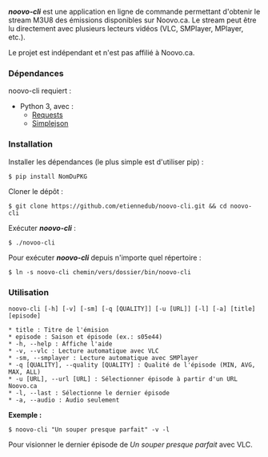 ***noovo-cli*** est une application en ligne de commande permettant d'obtenir le stream M3U8 des émissions disponibles sur Noovo.ca. Le stream peut être lu directement avec plusieurs lecteurs vidéos (VLC, SMPlayer, MPlayer, etc.).

Le projet est indépendant et n'est pas affilié à Noovo.ca.

### Dépendances

noovo-cli requiert : 
* Python 3, avec :
	* [Requests](http://python-requests.org/)	
	* [Simplejson](https://pypi.python.org/pypi/simplejson)	

### Installation

Installer les dépendances (le plus simple est d'utiliser pip) :

	$ pip install NomDuPKG

Cloner le dépôt :

	$ git clone https://github.com/etiennedub/noovo-cli.git && cd noovo-cli

Exécuter ***noovo-cli*** :

	$ ./novoo-cli

Pour exécuter ***noovo-cli*** depuis n'importe quel répertoire :

	$ ln -s noovo-cli chemin/vers/dossier/bin/noovo-cli 

### Utilisation
	noovo-cli [-h] [-v] [-sm] [-q [QUALITY]] [-u [URL]] [-l] [-a] [title] [episode]

	* title : Titre de l'émision
	* episode : Saison et épisode (ex.: s05e44)
	* -h, --help : Affiche l'aide
	* -v, --vlc : Lecture automatique avec VLC
	* -sm, --smplayer : Lecture automatique avec SMPlayer
	* -q [QUALITY], --quality [QUALITY] : Qualité de l'épisode (MIN, AVG, MAX, ALL)
	* -u [URL], --url [URL] : Sélectionner épisode à partir d'un URL Noovo.ca
	* -l, --last : Sélectionne le dernier épisode
	* -a, --audio : Audio seulement

**Exemple :** 

	$ noovo-cli "Un souper presque parfait" -v -l

Pour visionner le dernier épisode de *Un souper presque parfait* avec VLC.
